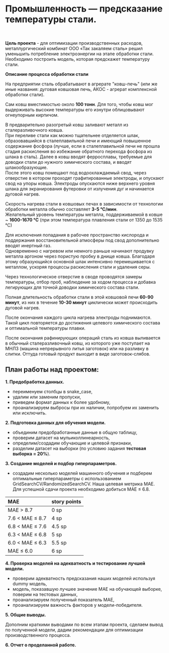 # Промышленность — предсказание температуры стали.
<br>

**Цель проекта** - для оптимизации производственных расходов, металлургический комбинат ООО «Так закаляем сталь» решил уменьшить потребление электроэнергии на этапе обработки стали. Необходимо построить модель, которая предскажет температуру стали.


**Описание процесса обработки стали**<br>

На предприятии сталь обрабатывают в агрерате "ковш-печь" (или же иные названия: дуговая ковшовая печь, АКОС - агрерат комплексной обработки стали). <br>

Сам ковш вместимостью около **100 тонн**. 
Для того, чтобы ковш мог выдерживать высокие температуры его изнутри облицовывают огнеупорным кирпичом.<br>

В предварительно разогретый ковш заливают металл из сталеразливочного ковша.<br>
При переливе стали как можно тщательнее отделяется шлак, образовавшийся в сталеплавильной печи и имеющий повышенное содержание фосфора (лучше, если в сталеплавильной печи не прошла стадия раскисления во избежание обратного перехода фосфора из шлака в сталь). 
Далее в ковш вводят ферросплавы, требуемые для доводки стали до нужного химического состава, и вводят шлакообразующие.<br>
После этого ковш помещают под водоохлаждаемый свод, через отверстие в котором проходят графитированные электроды, и опускают свод на упоры ковша. Электроды опускаются ниже верхнего уровня шлака для экранирования футеровки от излучения дуг и начинается дуговой нагрев. <br>

Скорость нагрева стали в ковшовых печах в зависимости от технологии обработки металла обычно составляет **3-5 °С/мин**.<br>
Желательный уровень температуры металла, поддерживаемой в ковше ~ **1600-1670 °С** (при этом температура плавления стали от 1350 до 1535 °С) <br>

Для исключения попадания в рабочее пространство кислорода и поддержания восстановительной атмосферы под свод дополнительно вводят инертный газ. <br>
Одновременно с нагревом или немного раньше начинают продувку металла аргоном через пористую пробку в днище ковша. Благодаря этому образующийся основной шлак интенсивно перемешивается с металлом, ускоряя процессы раскисления стали и удаления серы.<br>

Через технологическое отверстие в своде проводятся замеры температуры, отбор проб, наблюдение за ходом процесса и добавка легирующих для точной доводки химического состава стали. <br>

Полная длительность обработки стали в этой ковшовой печи **60-90 минут**, из них в течение **10-30 минут** циклически может происходить дуговой нагрев.<br>

После окончания каждого цикла нагрева электроды поднимаются. <br>
Такой цикл повторяется до достижения целевого химического состава и оптимальной температуры плавки.<br>

После окончания рафинирующих операций сталь из ковша выливается в обычный сталеразливочный ковш, из которого уже поступает на МНЛЗ (машина непрерывного литья заготовок) или на разливку в слитки. Оттуда готовый продукт выходит в виде заготовок-слябов.



## **План работы над проектом:**


**1. Предобработка данных.** 

 - переименуем столбцы в snake_case, 
 - удалим или заменим пропуски, 
 - приведем формат данных к более удобному,
 - проанализируем выбросы при их наличии, попробуем их заменить или исключить.

**2. Подготовка данных для обучения модели.**

 - объединим предобработанные данные в общую таблицу,
 - проверим датасет на мульиколлинеарность,
 - определим/создадим обучающие и целевой признаки,
 - разделим датасет на выборки (по условию задания **тестовая выборка = 20%**). 

**3. Создание моделей и подбор гиперпараметров.**

 - создадим несколько моделей машинного обучения и подберем оптимальные гиперпараметры с использованием GridSearchCV/RandomizedSearchCV. Наша целевая метрика MAE. Для успешной сдачи проекта необходимо добиться MAE ≤ 6.8. 
 
|MAE|story points| 
|:------|:------|   
|MAE > 8.7   |  0 sp|
|7.6 < MAE ≤ 8.7  |  4 sp|
|6.8 < MAE ≤ 7.6  |  4.5 sp|
|6.3 < MAE ≤ 6.8  |  5 sp|
|6.0 < MAE ≤ 6.3  |  5.5 sp|
|MAE ≤ 6.0  |  6 sp|



**4. Проверка моделей на адекватность и тестирование лучшей модели.**

- проверим адекватность предсказания наших моделей используя dummy модель,
- модель, показавшую лучшее значение МАЕ на обучающей выборке, поверим на тестовых данных,
- проанализируем полученный показатель MAE,
- проанализируем важность факторов у модели-победителя.


**5. Общие выводы.**

Дополним краткими выводами по всем этапам проекта, сделаем вывод по полученной модели, дадим рекомендации для оптимизации производственного процесса.

**6. Отчет о проделанной работе.**
